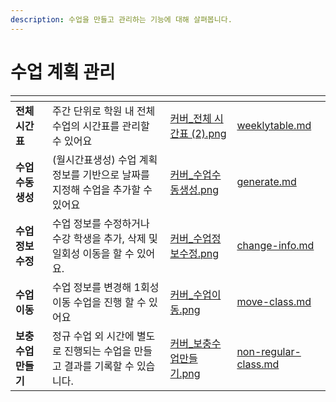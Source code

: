 ```yaml
---
description: 수업을 만들고 관리하는 기능에 대해 살펴봅니다.
---
```


# 수업 계획 관리

<table data-card-size="large" data-view="cards"><thead><tr><th></th><th></th><th data-hidden data-card-cover data-type="files"></th><th data-hidden data-card-target data-type="content-ref"></th></tr></thead><tbody><tr><td><strong>전체 시간표</strong></td><td>주간 단위로 학원 내 전체 수업의 시간표를 관리할 수 있어요</td><td><a href="../../.gitbook/assets/커버_전체 시간표 (2).png">커버_전체 시간표 (2).png</a></td><td><a href="weeklytable.md">weeklytable.md</a></td></tr><tr><td><strong>수업 수동 생성</strong></td><td>(월시간표생성) 수업 계획 정보를 기반으로 날짜를 지정해 수업을 추가할 수 있어요</td><td><a href="../../.gitbook/assets/커버_수업수동생성.png">커버_수업수동생성.png</a></td><td><a href="generate.md">generate.md</a></td></tr><tr><td><strong>수업 정보 수정</strong></td><td>수업 정보를 수정하거나 수강 학생을 추가, 삭제 및 일회성 이동을 할 수 있어요.</td><td><a href="../../.gitbook/assets/커버_수업정보수정.png">커버_수업정보수정.png</a></td><td><a href="change-info.md">change-info.md</a></td></tr><tr><td><strong>수업 이동</strong></td><td>수업 정보를 변경해 1회성 이동 수업을 진행 할 수 있어요</td><td><a href="../../.gitbook/assets/커버_수업이동.png">커버_수업이동.png</a></td><td><a href="move-class.md">move-class.md</a></td></tr><tr><td><strong>보충 수업 만들기</strong></td><td>정규 수업 외 시간에 별도로 진행되는 수업을 만들고 결과를 기록할 수 있습니다.</td><td><a href="../../.gitbook/assets/커버_보충수업만들기.png">커버_보충수업만들기.png</a></td><td><a href="non-regular-class.md">non-regular-class.md</a></td></tr></tbody></table>

